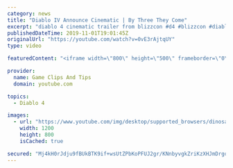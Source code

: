 ```yaml
---
category: news
title: "Diablo IV Announce Cinematic | By Three They Come"
excerpt: "diablo 4 cinematic trailer from blizzcon #d4 #blizzcon #diablo."
publishedDateTime: 2019-11-01T19:01:45Z
originalUrl: "https://youtube.com/watch?v=0vE3rAjtqUY"
type: video

featuredContent: "<iframe width=\"800\" height=\"500\" frameborder=\"0\" src=\"https://www.youtube.com/embed/0vE3rAjtqUY\" allow=\"accelerometer; autoplay; encrypted-media; gyroscope; picture-in-picture\" allowfullscreen></iframe>"

provider:
  name: Game Clips And Tips
  domain: youtube.com

topics:
  - Diablo 4

images:
  - url: "https://www.youtube.com/img/desktop/supported_browsers/dinosaur.png"
    width: 1200
    height: 800
    isCached: true

secured: "Mj4kH0rJdju9fBUkBTK9if+wsUtZPbKoPFUJ2gr/KNnbyvgkZriKzXHJmDrgoDHtAHjhgRKDwMPBF4+QLSQ0nygYbd61JC3OO8MLIblDyMUZovZbB6AtU0IAUb6mJcFnOCbnI++C4WH80RzqErD6ZZu+HL8lle/mG/q/1rtUBJSUHCXXHGkb7pje9awtBmyA9ujmyy/v93Zg26bmsB1EGj1Bw2nkpkG2fjMF6ZmWk5a6R8XtdRaelnFOkbAmfoGzaVkZWQwfYjntX0fB4I8X3S1n1Udxy8fxyfk9gGxjwJSFrp+LJrqqh1AT1/HD3/fMxx6IJYn28KWHGkT6j55lCQjp04YWL9EECce7Ao6J2ajPW6dpPiUdehFJj4SoRTnp66VxjF/VSnUuqD8MwHsXTQ==;G2D+iQrKjIr5L8UpGXR02w=="
---
```


